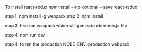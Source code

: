 To install react-redux
npm install --no-optional --save react-redux


step 1: npm install -g webpack
step 2: npm install

step 3: first run webpack which will generate client.min.js file


step 4: npm run dev

step 4: to run the production 
NODE_ENV=production webpack